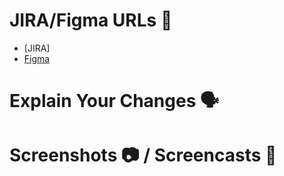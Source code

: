 # JIRA/Figma URLs 🔗

- [JIRA]
- [Figma]()

# Explain Your Changes 🗣


# Screenshots 📷 / Screencasts 🎥
